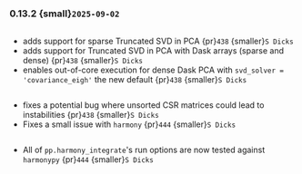 ### 0.13.2 {small}`2025-09-02`

```{rubric} Features
```
* adds support for sparse Truncated SVD in PCA {pr}`438` {smaller}`S Dicks`
* adds support for Truncated SVD in PCA with Dask arrays (sparse and dense) {pr}`438` {smaller}`S Dicks`
* enables out-of-core execution for dense Dask PCA with `svd_solver = 'covariance_eigh'` the new default {pr}`438` {smaller}`S Dicks`

```{rubric} Bug fixes
```
* fixes a potential bug where unsorted CSR matrices could lead to instabilities {pr}`438` {smaller}`S Dicks`
* Fixes a small issue with `harmony` {pr}`444` {smaller}`S Dicks`

```{rubric} Misc
```
* All of `pp.harmony_integrate`'s run options are now tested against `harmonypy` {pr}`444` {smaller}`S Dicks`
